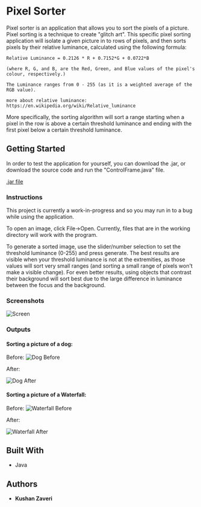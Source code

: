 # Pixel Sorter

Pixel sorter is an application that allows you to sort the pixels of a picture. Pixel sorting is a technique 
to create "glitch art". This specific pixel sorting application will isolate a given picture in to rows of 
pixels, and then sorts pixels by their relative luminance, calculated using the following formula:

```
Relative Luminance = 0.2126 * R + 0.7152*G + 0.0722*B

(where R, G, and B, are the Red, Green, and Blue values of the pixel's colour, respectively.)

The Luminance ranges from 0 - 255 (as it is a weighted average of the RGB value).

more about relative luminance: https://en.wikipedia.org/wiki/Relative_luminance
```

More specifically, the sorting algorithm will sort a range starting when a pixel in the row is above a certain 
threshold luminance and ending with the first pixel below a certain threshold luminance.

## Getting Started

In order to test the application for yourself, you can download the .jar, or download the source code and run the 
"ControlFrame.java" file.

[.jar file](https://drive.google.com/open?id=1B22zX42dO0FES9HIr5VqyW3nbyNcXJ-5)



### Instructions

This project is currently a work-in-progress and so you may run in to a bug while using the application. 

To open an image, click File->Open. Currently, files that are in the working directory will work with the
program.

To generate a sorted image, use the slider/number selection to set the threshold luminance (0-255) and press
generate. The best results are visible when your threshold luminance is not at the extremities, as those values
will sort very small ranges (and sorting a small range of pixels won't make a visible change).
For even better results, using objects that contrast their background will sort best due to the large difference
in luminance between the focus and the background.

### Screenshots

![Screen](http://snappyimages.nextwavesrl.netdna-cdn.com/img/edfd2c16ff27675c05314d2cd410982a.png)

### Outputs
#### Sorting a picture of a dog:


Before:
![Dog Before](https://i.imgur.com/idCUlus.jpg)

After:

![Dog After](https://i.imgur.com/SbdcBoO.jpg)


####  Sorting a picture of a Waterfall:

Before:
![Waterfall Before](https://i.imgur.com/0FV0AuB.jpg)

After:

![Waterfall After](https://i.imgur.com/cf2WrKS.jpg)

## Built With

* Java

## Authors

* **Kushan Zaveri**


